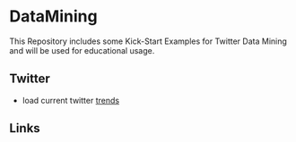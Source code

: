 # DataMining

This Repository includes some Kick-Start Examples for Twitter Data Mining and will be used for educational usage.

## Twitter

- load current twitter [trends](/twitter/trends.py "Trends by definied place")  
 

## Links

